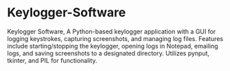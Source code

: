 # Keylogger-Software
Keylogger Software,  A Python-based keylogger application with a GUI for logging keystrokes, capturing screenshots, and managing log files. Features include starting/stopping the keylogger, opening logs in Notepad, emailing logs, and saving screenshots to a designated directory. Utilizes pynput, tkinter, and PIL for functionality.
